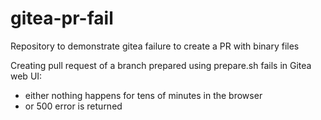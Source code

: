 # gitea-pr-fail
Repository to demonstrate gitea failure to create a PR with binary files

Creating pull request of a branch prepared using prepare.sh fails in Gitea web UI:

 - either nothing happens for tens of minutes in the browser
 - or 500 error is returned
